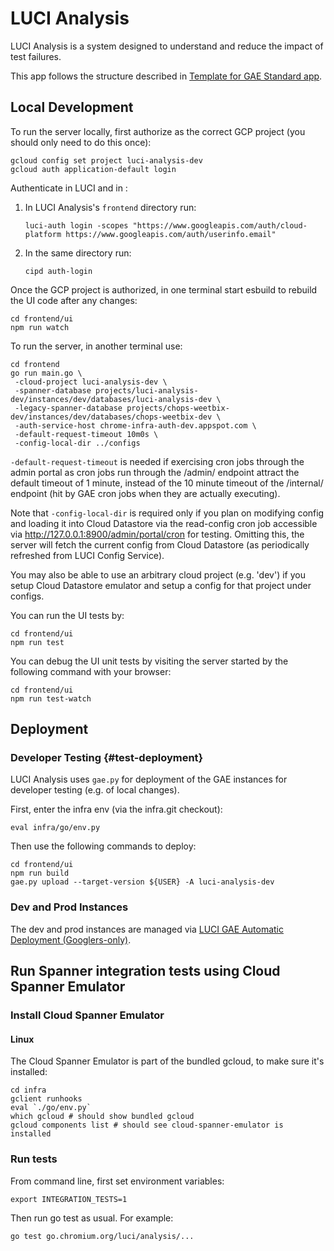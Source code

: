 # LUCI Analysis

LUCI Analysis is a system designed to understand and reduce the impact of test
failures.

This app follows the structure described in [Template for GAE Standard app].

## Local Development

To run the server locally, first authorize as the correct GCP project (you should only need to do this once):
```
gcloud config set project luci-analysis-dev
gcloud auth application-default login
```

Authenticate in LUCI and in :

1. In LUCI Analysis's `frontend` directory run:
    ```
    luci-auth login -scopes "https://www.googleapis.com/auth/cloud-platform https://www.googleapis.com/auth/userinfo.email"
    ```
2. In the same directory run:
   ```
   cipd auth-login
   ```

Once the GCP project is authorized, in one terminal start esbuild to rebuild the UI code after any changes:
```
cd frontend/ui
npm run watch
```

To run the server, in another terminal use:
```
cd frontend
go run main.go \
 -cloud-project luci-analysis-dev \
 -spanner-database projects/luci-analysis-dev/instances/dev/databases/luci-analysis-dev \
 -legacy-spanner-database projects/chops-weetbix-dev/instances/dev/databases/chops-weetbix-dev \
 -auth-service-host chrome-infra-auth-dev.appspot.com \
 -default-request-timeout 10m0s \
 -config-local-dir ../configs
```

`-default-request-timeout` is needed if exercising cron jobs through the admin
portal as cron jobs run through the /admin/ endpoint attract the default
timeout of 1 minute, instead of the 10 minute timeout of the /internal/ endpoint
(hit by GAE cron jobs when they are actually executing).

Note that `-config-local-dir` is required only if you plan on modifying config
and loading it into Cloud Datastore via the read-config cron job accessible via
http://127.0.0.1:8900/admin/portal/cron for testing. Omitting this, the server
will fetch the current config from Cloud Datastore (as periodically refreshed
from LUCI Config Service).

You may also be able to use an arbitrary cloud project (e.g. 'dev') if you
setup Cloud Datastore emulator and setup a config for that project under
configs.

You can run the UI tests by:
```
cd frontend/ui
npm run test
```

You can debug the UI unit tests by visiting the server started by the following command with your browser:
```
cd frontend/ui
npm run test-watch
```

## Deployment

### Developer Testing {#test-deployment}

LUCI Analysis uses `gae.py` for deployment of the GAE instances for developer
testing (e.g. of local changes).

First, enter the infra env (via the infra.git checkout):
```
eval infra/go/env.py
```

Then use the following commands to deploy:
```
cd frontend/ui
npm run build
gae.py upload --target-version ${USER} -A luci-analysis-dev
```

### Dev and Prod Instances

The dev and prod instances are managed via
[LUCI GAE Automatic Deployment (Googlers-only)](http://go/luci/how_to_deploy.md).

## Run Spanner integration tests using Cloud Spanner Emulator

### Install Cloud Spanner Emulator

#### Linux

The Cloud Spanner Emulator is part of the bundled gcloud, to make sure it's installed:

```
cd infra
gclient runhooks
eval `./go/env.py`
which gcloud # should show bundled gcloud
gcloud components list # should see cloud-spanner-emulator is installed
```

### Run tests

From command line, first set environment variables:

```
export INTEGRATION_TESTS=1
```

Then run go test as usual. For example:

```
go test go.chromium.org/luci/analysis/...
```

[Template for GAE Standard app]: https://chromium.googlesource.com/infra/luci/luci-go/+/HEAD/examples/appengine/helloworld_standard/README.md

